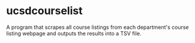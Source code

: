# ucsdcourselist
A program that scrapes all course listings from each department's course listing webpage and outputs the results into a TSV file.